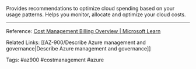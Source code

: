 Provides recommendations to optimize cloud spending based on your usage patterns. Helps you monitor, allocate and optimize your cloud costs.

---

Reference:
[Cost Management Billing Overview | Microsoft Learn](https://learn.microsoft.com/en-us/azure/cost-management-billing/cost-management-billing-overview)

Related Links:
[[AZ-900/Describe Azure management and governance|Describe Azure management and governance]]

Tags:
#az900 #costmanagement #azure 